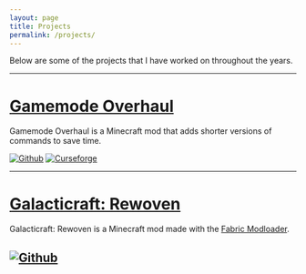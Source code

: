 ```yaml
---
layout: page
title: Projects
permalink: /projects/
---
```

Below are some of the projects that I have worked on throughout the years.

-------------------------
# [Gamemode Overhaul](/projects/GamemodeOverhaul)
Gamemode Overhaul is a Minecraft mod that adds shorter versions of commands to save time.

[![Github](https://img.shields.io/badge/Github-Gamemode%20Overhaul-blue?logo=github&style=flat)](https://github.com/marcus8448/GamemodeOverhaul/)
[![Curseforge](https://cf.way2muchnoise.eu/full_314612_downloads.svg)](https://www.curseforge.com/minecraft/mc-mods/gamemodeoverhaul/)

-------------------------
# [Galacticraft: Rewoven](/projects/Galacticraft-Rewoven)
Galacticraft: Rewoven is a Minecraft mod made with the [Fabric Modloader](https://fabricmc.net/).

[![Github](https://img.shields.io/badge/Github-Galacticraft%20Rewoven-blue?logo=github&style=flat)](https://github.com/StellarHorizons/Galacticraft-Rewoven/)
-------------------------

